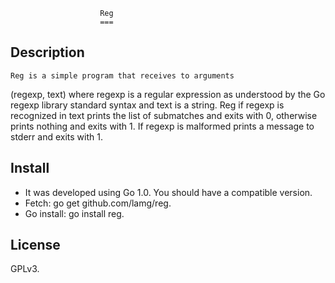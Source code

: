 						Reg
						===

Description
-----------
	Reg is a simple program that receives to arguments 
(regexp, text) where regexp is a regular expression as 
understood by the Go regexp library standard syntax and text 
is a string. Reg if regexp is recognized in text prints the list
of submatches and exits with 0, otherwise prints nothing and 
exits with 1. If regexp is malformed prints a message to 
stderr and exits with 1.

Install
-------
- It was developed using Go 1.0. You should have a compatible 
  version.
- Fetch: go get github.com/lamg/reg.
- Go install: go install reg.

License
-------
GPLv3.

